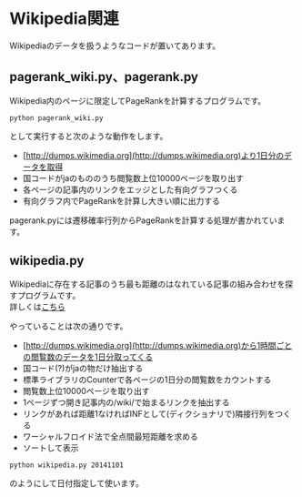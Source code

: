 Wikipedia関連
======================
Wikipediaのデータを扱うようなコードが置いてあります。  


pagerank_wiki.py、pagerank.py
----
Wikipedia内のページに限定してPageRankを計算するプログラムです。
```
python pagerank_wiki.py
```
として実行すると次のような動作をします。
* [http://dumps.wikimedia.org](http://dumps.wikimedia.org)より1日分のデータを取得  
* 国コードがjaのもののうち閲覧数上位10000ページを取り出す  
* 各ページの記事内のリンクをエッジとした有向グラフつくる  
* 有向グラフ内でPageRankを計算し大きい順に出力する  

pagerank.pyには遷移確率行列からPageRankを計算する処理が書かれています。

wikipedia.py
----
Wikipediaに存在する記事のうち最も距離のはなれている記事の組み合わせを探すプログラムです。  
詳しくは[こちら](http://zaburoapp.blog.fc2.com/blog-entry-26.html)

やっていることは次の通りです。
* [http://dumps.wikimedia.org](http://dumps.wikimedia.org)から1時間ごとの閲覧数のデータを1日分取ってくる  
* 国コード(?)がjaの物だけ抽出する  
* 標準ライブラリのCounterで各ページの1日分の閲覧数をカウントする  
* 閲覧数上位10000ページを取り出す  
* 1ページずつ開き記事内の/wiki/で始まるリンクを抽出する  
* リンクがあれば距離1なければINFとして(ディクショナリで)隣接行列をつくる  
* ワーシャルフロイド法で全点間最短距離を求める  
* ソートして表示  
```
python wikipedia.py 20141101
```
のようにして日付指定して使います。  